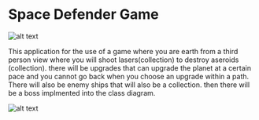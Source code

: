 # Space Defender Game

![alt text][logo]

[logo]: https://github.com/9679968/SpaceDefenderGame/blob/master/src/images/Screen%20Shot%202019-11-22%20at%208.45.35%20AM.png

This application for the use of a game where you are earth from a third person view where you will shoot lasers(collection) to destroy aseroids (collection). there will be upgrades that can upgrade the planet at a certain pace and you cannot go back when you choose an upgrade within a path. There will also be enemy ships that will also be a collection. then there will be a boss implmented into the class diagram.

![alt text][class]

[class]: https://github.com/9679968/SpaceDefenderGame/blob/master/src/images/class%20diagram.io.png
